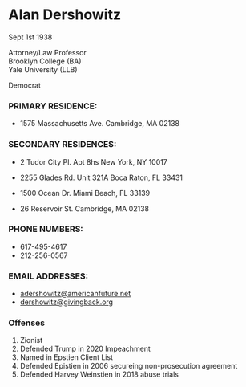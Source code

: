 # Alan Dershowitz

Sept 1st 1938  

Attorney/Law Professor  
Brooklyn College (BA)  
Yale University (LLB)  

Democrat  

### PRIMARY RESIDENCE:
- 1575 Massachusetts Ave.
  Cambridge, MA 02138

### SECONDARY RESIDENCES:
- 2 Tudor City Pl. Apt 8hs
  New York, NY 10017

- 2255 Glades Rd.
  Unit 321A
  Boca Raton, FL 33431

- 1500 Ocean Dr.
  Miami Beach, FL 33139

- 26 Reservoir St.
  Cambridge, MA 02138

### PHONE NUMBERS:
- 617-495-4617
- 212-256-0567

### EMAIL ADDRESSES:
- adershowitz@americanfuture.net
- dershowitz@givingback.org

### Offenses
1. Zionist
2. Defended Trump in 2020 Impeachment
4. Named in Epstien Client List
3. Defended Epistien in 2006 secureing non-prosecution agreement
5. Defended Harvey Weinstien in 2018 abuse trials